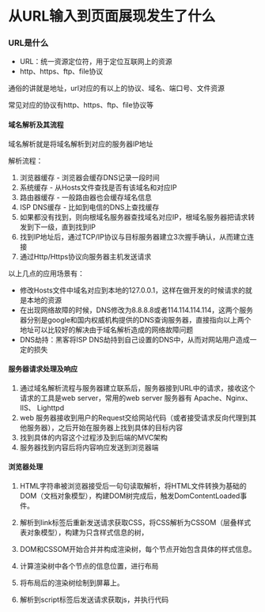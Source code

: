# 从URL输入到页面展现发生了什么

### URL是什么

- URL：统一资源定位符，用于定位互联网上的资源
- http、https、ftp、file协议

通俗的讲就是地址，url对应的有以上的协议、域名、端口号、文件资源

常见对应的协议有http、https、ftp、file协议等

#### 域名解析及其流程

域名解析就是将域名解析到对应的服务器IP地址

解析流程：

1. 浏览器缓存 - 浏览器会缓存DNS记录一段时间
2. 系统缓存 - 从Hosts文件查找是否有该域名和对应IP
3. 路由器缓存 - 一般路由器也会缓存域名信息
4. ISP DNS缓存 - 比如到电信的DNS上查找缓存
5. 如果都没有找到，则向根域名服务器查找域名对应IP，根域名服务器把请求转发到下一级，直到找到IP
6. 找到IP地址后，通过TCP/IP协议与目标服务器建立3次握手确认，从而建立连接
7. 通过Http/Https协议向服务器主机发送请求

以上几点的应用场景有：

- 修改Hosts文件中域名对应到本地的127.0.0.1，这样在做开发的时候请求的就是本地的资源
- 在出现网络故障的时候，DNS修改为8.8.8.8或者114.114.114.114，这两个服务器分别是google和国内权威机构提供的DNS查询服务器，直接指向以上两个地址可以比较好的解决由于域名解析造成的网络故障问题
- DNS劫持：黑客将ISP DNS劫持到自己设置的DNS中，从而对网站用户造成一定的损失

#### 服务器请求处理及响应

1. 通过域名解析流程与服务器建立联系后，服务器接到URL中的请求，接收这个请求的工具是web server，常用的web server 服务器有 Apache、Nginx、IIS、 Lighttpd
2. web 服务器接收到用户的Request交给网站代码（或者接受请求反向代理到其他服务器），之后开始在服务器上找到具体的目标内容
3. 找到具体的内容这个过程涉及到后端的MVC架构
4. 服务器找到内容后将内容响应发送到浏览器端

#### 浏览器处理

1. HTML字符串被浏览器接受后一句句读取解析，将HTML文件转换为基础的DOM（文档对象模型），构建DOM树完成后，触发DomContentLoaded事件。

2. 解析到link标签后重新发送请求获取CSS，将CSS解析为CSSOM（层叠样式表对象模型），构建为只含样式信息的树，

3. DOM和CSSOM开始合并并构成渲染树，每个节点开始包含具体的样式信息。

4. 计算渲染树中各个节点的信息位置，进行布局

5. 将布局后的渲染树绘制到屏幕上。

6. 解析到script标签后发送请求获取js，并执行代码

   ​







